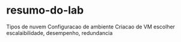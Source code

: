 # resumo-do-lab

Tipos de nuvem
Configuracao de ambiente
Criacao de VM
escolher escalaibilidade, desempenho, redundancia
